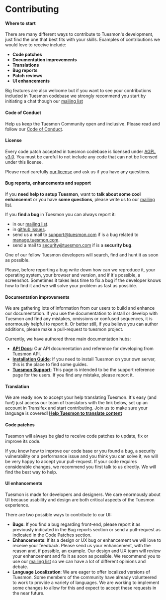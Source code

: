 # Contributing

#### Where to start ####

There are many different ways to contribute to Tuesmon's development, just find the one that best fits with your skills. Examples of contributions we would love to receive include:

- **Code patches**
- **Documentation improvements**
- **Translations**
- **Bug reports**
- **Patch reviews**
- **UI enhancements**

Big features are also welcome but if you want to see your contributions included in Tuesmon codebase we strongly recommend you start by initiating a chat though our [mailing list](http://groups.google.co.uk/d/forum/tuesmoncom)


#### Code of Conduct ####

Help us keep the Tuesmon Community open and inclusive. Please read and follow our [Code of Conduct](https://github.com/tuesmoncom/code-of-conduct/blob/master/CODE_OF_CONDUCT.md).


#### License ####

Every code patch accepted in tuesmon codebase is licensed under [AGPL v3.0](http://www.gnu.org/licenses/agpl-3.0.html). You must be careful to not include any code that can not be licensed under this license.

Please read carefully [our license](https://github.com/tuesmoncom/tuesmon-front/blob/master/LICENSE) and ask us if you have any questions.


#### Bug reports, enhancements and support ####

If you **need help to setup Tuesmon**, want to **talk about some cool enhancemnt** or you have **some questions**, please write us to our [mailing list](http://groups.google.com/d/forum/tuesmoncom).

If you **find a bug** in Tuesmon you can always report it:

- in our [mailing list](http://groups.google.com/d/forum/tuesmoncom).
- in [github issues](https://github.com/tuesmoncom/tuesmon-front/issues).
- send us a mail to support@tuesmon.com if is a bug related to [manage.tuesmon.com](https://manage.tuesmon.com).
- send a mail to security@tuesmon.com if is a **security bug**.

One of our fellow Tuesmon developers will search, find and hunt it as soon as possible.

Please, before reporting a bug write down how can we reproduce it, your operating system, your browser and version, and if it's possible, a screenshot. Sometimes it takes less time to fix a bug if the developer knows how to find it and we will solve your problem as fast as possible.


#### Documentation improvements ####

We are gathering lots of information from our users to build and enhance our documentation. If you use the documentation to install or develop with Tuesmon and find any mistakes, omissions or confused sequences, it is enormously helpful to report it. Or better still, if you believe you can author additions, please make a pull-request to tuesmon project.

Currently, we have authored three main documentation hubs:

- **[API Docs](https://github.com/tuesmoncom/tuesmon-doc)**: Our API documentation and reference for developing from Tuesmon API.
- **[Installation Guide](https://github.com/tuesmoncom/tuesmon-doc)**: If you need to install Tuesmon on your own server, this is the place to find some guides.
- **[Tuesmon Support](https://github.com/tuesmoncom/tuesmon-doc)**: This page is intended to be the support reference page for the users. If you find any mistake, please report it.


#### Translation ####

We are ready now to accept your help translating Tuesmon. It's easy (and fun!) just access our team of translators with the link below, set up an account in Transifex and start contributing. Join us to make sure your language is covered! **[Help Tuesmon to translate content](https://www.transifex.com/signup/ "Help Tuesmon to trasnlatecontent")**


#### Code patches ####

Tuesmon will always be glad to receive code patches to update, fix or improve its code.

If you know how to improve our code base or you found a bug, a security vulnerability or a performance issue and you think you can solve it, we will be very happy to accept your pull-request. If your code requires considerable changes, we recommend you first  talk to us directly. We will find the best way to help.


#### UI enhancements ####

Tuesmon is made for developers and designers. We care enormously about UI because usability and design are both critical aspects of the Tuesmon experience.

There are two possible ways to contribute to our UI:
- **Bugs**: If you find a bug regarding front-end, please report it as previously indicated in the Bug reports section or send a pull-request as indicated in the Code Patches section.
- **Enhancements**: If its a design or UX bug or enhancement we will love to receive your feedback. Please send us your enhancement, with the reason and, if possible, an example. Our design and UX team will review your enhancement and fix it as soon as possible. We recommend you to use our [mailing list](http://groups.google.co.uk/d/forum/tuesmoncom) so we can have a lot of different opinions and debate.
- **Language Localization**: We are eager to offer localized versions of Tuesmon. Some members of the community have already volunteered to work to provide a variety of languages. We are working to implement some changes to allow for this and expect to accept these requests in the near future.


